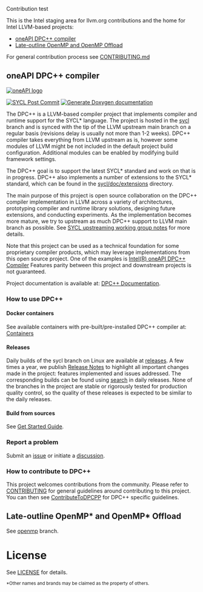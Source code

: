 Contribution test 

This is the Intel staging area for llvm.org contributions and the home for
Intel LLVM-based projects:

- [oneAPI DPC++ compiler](#oneapi-dpc-compiler)
- [Late-outline OpenMP and OpenMP Offload](#late-outline-openmp-and-openmp-offload)

For general contribution process see [CONTRIBUTING.md](./CONTRIBUTING.md)

## oneAPI DPC++ compiler

[![oneAPI logo](https://spec.oneapi.io/oneapi-logo-white-scaled.jpg)](https://www.oneapi.io/)

[![SYCL Post Commit](https://github.com/intel/llvm/actions/workflows/sycl-post-commit.yml/badge.svg?branch=sycl)](https://github.com/intel/llvm/actions/workflows/sycl-post-commit.yml)
[![Generate Doxygen documentation](https://github.com/intel/llvm/actions/workflows/sycl-docs.yml/badge.svg?branch=sycl)](https://github.com/intel/llvm/actions/workflows/sycl-docs.yml)

The DPC++ is a LLVM-based compiler project that implements compiler and runtime
support for the SYCL\* language. The project is hosted in the
[sycl](https://github.com/intel/llvm/tree/sycl) branch and is synced with the
tip of the LLVM upstream main branch on a regular basis (revisions delay is
usually not more than 1-2 weeks). DPC++ compiler takes everything from LLVM
upstream as is, however some modules of LLVM might be not included in the
default project build configuration. Additional modules can be enabled by
modifying build framework settings.

The DPC++ goal is to support the latest SYCL\* standard and work on that is in
progress. DPC++ also implements a number of extensions to the SYCL\* standard,
which can be found in the [sycl/doc/extensions](./sycl/doc/extensions)
directory.

The main purpose of this project is open source collaboration on the DPC++
compiler implementation in LLVM across a variety of architectures, prototyping
compiler and runtime library solutions, designing future extensions, and
conducting experiments. As the implementation becomes more mature, we try to
upstream as much DPC++ support to LLVM main branch as possible. See
[SYCL upstreaming working group notes](https://github.com/intel/llvm/wiki/SYCL-upstreaming-working-group-meeting-notes)
for more details.

Note that this project can be used as a technical foundation for some
proprietary compiler products, which may leverage implementations from this open
source project. One of the examples is
[Intel(R) oneAPI DPC++ Compiler](https://www.intel.com/content/www/us/en/developer/tools/oneapi/dpc-compiler.html)
Features parity between this project and downstream projects is not guaranteed.

Project documentation is available at:
[DPC++ Documentation](https://intel.github.io/llvm-docs/).

### How to use DPC++

#### Docker containers

See available containers with pre-built/pre-installed DPC++ compiler at:
[Containers](./sycl/doc/developer/DockerBKMs.md#sycl-containers-overview)

#### Releases

Daily builds of the sycl branch on Linux are available at
[releases](https://github.com/intel/llvm/releases).
A few times a year, we publish [Release Notes](./sycl/ReleaseNotes.md) to
highlight all important changes made in the project: features implemented and
issues addressed. The corresponding builds can be found using
[search](https://github.com/intel/llvm/releases?q=oneAPI+DPC%2B%2B+Compiler&expanded=true)
in daily releases. None of the branches in the project are stable or rigorously
tested for production quality control, so the quality of these releases is
expected to be similar to the daily releases.

#### Build from sources

See [Get Started Guide](./sycl/doc/GetStartedGuide.md).

### Report a problem

Submit an [issue](https://github.com/intel/llvm/issues) or initiate a 
[discussion](https://github.com/intel/llvm/discussions).

### How to contribute to DPC++

This project welcomes contributions from the community. Please refer to [CONTRIBUTING](/CONTRIBUTING.md) 
for general guidelines around contributing to this project. You can then see 
[ContributeToDPCPP](./sycl/doc/developer/ContributeToDPCPP.md) for DPC++ specific 
guidelines.

## Late-outline OpenMP\* and OpenMP\* Offload

See [openmp](/openmp) branch.

# License

See [LICENSE](./sycl/LICENSE.TXT) for details.

<sub>\*Other names and brands may be claimed as the property of others.</sub>
